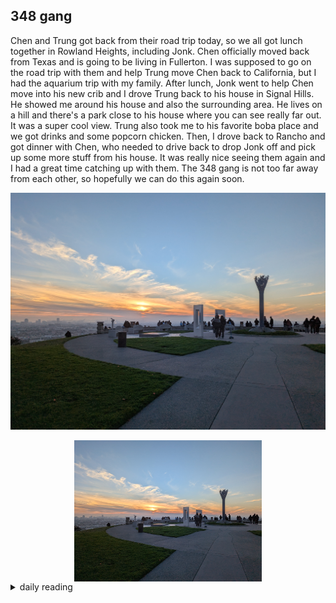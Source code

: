 ## 348 gang

Chen and Trung got back from their road trip today, so we all got lunch together in Rowland Heights, including Jonk. Chen officially moved back from Texas and is going to be living in Fullerton. I was supposed to go on the road trip with them and help Trung move Chen back to California, but I had the aquarium trip with my family. After lunch, Jonk went to help Chen move into his new crib and I drove Trung back to his house in Signal Hills. He showed me around his house and also the surrounding area. He lives on a hill and there's a park close to his house where you can see really far out. It was a super cool view. Trung also took me to his favorite boba place and we got drinks and some popcorn chicken. Then, I drove back to Rancho and got dinner with Chen, who needed to drive back to drop Jonk off and pick up some more stuff from his house. It was really nice seeing them again and I had a great time catching up with them. The 348 gang is not too far away from each other, so hopefully we can do this again soon.

![photo of Hilltop Park](/images/2025/2025-01/2025-01-02-348-gang/hilltop-park.jpg)

<img src="/images/2025/2025-01/2025-01-02-348-gang/hilltop-park.jpg" alt="photo of Hilltop Park" width="300" style="display: block; margin: auto;">

<details markdown="1">
<summary>daily reading</summary>

| {{ page.date | date: "%B %-d, %Y" }} |
| :-------------: |
| [Josh. 5:1–6:5; Ps. 132–134; Isa. 65; Matt. 13]({% link _Bible/Bible-year-1.md %}) |
| [BC 10-11; HC 27-28; CD I: Rej. 4-6]({% link _three_forms/three-forms-month-1.md %}) |
| [The Apostles' Creed](https://threeforms.org/the-apostles-creed/) |

</details>